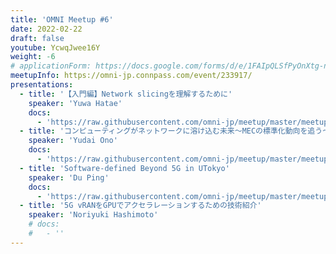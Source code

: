 ```yaml
---
title: 'OMNI Meetup #6'
date: 2022-02-22
draft: false
youtube: YcwqJwee16Y
weight: -6
# applicationForm: https://docs.google.com/forms/d/e/1FAIpQLSfPyOnXtg-nGFLD7H0tIMLD2J00URC0J9-IlwVmhCu_qU48hw/viewform
meetupInfo: https://omni-jp.connpass.com/event/233917/
presentations:
  - title: '【入門編】Network slicingを理解するために'
    speaker: 'Yuwa Hatae'
    docs:
      - 'https://raw.githubusercontent.com/omni-jp/meetup/master/meetup%236/20220222_OMNI%236_01_%E3%80%90%E5%85%A5%E9%96%80%E7%B7%A8%E3%80%91Network%20Slicing%E3%82%92%E7%90%86%E8%A7%A3%E3%81%99%E3%82%8B%E3%81%9F%E3%82%81%E3%81%AB.pdf'
  - title: 'コンピューティングがネットワークに溶け込む未来〜MECの標準化動向を追う〜'
    speaker: 'Yudai Ono'
    docs:
      - 'https://raw.githubusercontent.com/omni-jp/meetup/master/meetup%236/20220222_OMNI%236_02_%E3%82%B3%E3%83%B3%E3%83%94%E3%83%A5%E3%83%BC%E3%83%86%E3%82%A3%E3%83%B3%E3%82%B0%E3%81%8C%E3%83%8D%E3%83%83%E3%83%88%E3%83%AF%E3%83%BC%E3%82%AF%E3%81%AB%E6%BA%B6%E3%81%91%E8%BE%BC%E3%82%80%E6%9C%AA%E6%9D%A5%E3%80%9CMEC%E3%81%AE%E6%A8%99%E6%BA%96%E5%8C%96%E5%8B%95%E5%90%91%E3%82%92%E8%BF%BD%E3%81%86%E3%80%9C.pdf'
  - title: 'Software-defined Beyond 5G in UTokyo'
    speaker: 'Du Ping'
    docs:
      - 'https://raw.githubusercontent.com/omni-jp/meetup/master/meetup%236/20220222_OMNI%236_03_Software-Defined%20Beyond%205G%20in%20UTokyo.pdf'
  - title: '5G vRANをGPUでアクセラレーションするための技術紹介'
    speaker: 'Noriyuki Hashimoto'
    # docs:
    #   - ''
---
```


